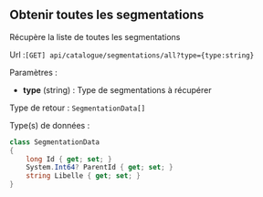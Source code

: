 ## <span id='listesegmentations'>Obtenir toutes les segmentations</span>

Récupère la liste de toutes les segmentations

Url :`[GET] api/catalogue/segmentations/all?type={type:string}`

Paramètres : 

- **type** (string) : Type de segmentations à récupérer

Type de retour : `SegmentationData[]`

Type(s) de données :

```csharp
class SegmentationData
{
	long Id { get; set; }
	System.Int64? ParentId { get; set; }
	string Libelle { get; set; }
}

```
